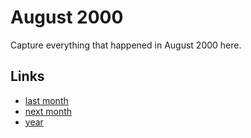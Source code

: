 # August 2000

Capture everything that happened in August 2000 here.

## Links
- [last month](calendar/months/2000-07.md)
- [next month](calendar/months/2000-09.md)
- [year](calendar/years/2000.md)
